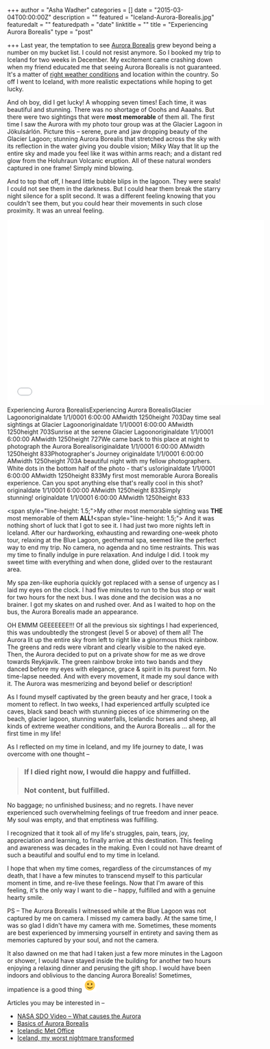 +++
author = "Asha Wadher"
categories = []
date = "2015-03-04T00:00:00Z"
description = ""
featured = "Iceland-Aurora-Borealis.jpg"
featuredalt = ""
featuredpath = "date"
linktitle = ""
title = "Experiencing Aurora Borealis"
type = "post"

+++
Last year, the temptation to see <a href="http://www.aurora-service.eu/aurora-school/aurora-borealis/" target="_blank">Aurora Borealis</a> grew beyond being a number on my bucket list. I could not resist anymore. So I booked my trip to Iceland for two weeks in December. My excitement came crashing down when my friend educated me that seeing Aurora Borealis is not guaranteed. It's a matter of <a href="https://www.youtube.com/watch?v=7Mz2laHjVoQ" target="_blank">right weather conditions</a> and location within the country. So off I went to Iceland, with more realistic expectations while hoping to get lucky.

And oh boy, did I get lucky! A whopping seven times! Each time, it was beautiful and stunning. There was no shortage of Ooohs and Aaaahs. But there were two sightings that were **most memorable** of them all. The first time I saw the Aurora with my photo tour group was at the Glacier Lagoon in Jökulsárlón. Picture this – serene, pure and jaw dropping beauty of the Glacier Lagoon; stunning Aurora Borealis that stretched across the sky with its reflection in the water giving you double vision; Milky Way that lit up the entire sky and made you feel like it was within arms reach; and a distant red glow from the Holuhraun Volcanic eruption. All of these natural wonders captured in one frame! Simply mind blowing.

And to top that off, I heard little bubble blips in the lagoon. They were seals! I could not see them in the darkness. But I could hear them break the starry night silence for a split second. It was a different feeling knowing that you couldn't see them, but you could hear their movements in such close proximity. It was an unreal feeling.

<iframe width="600" height="430" src="//www.cincopa.com/media-platform/iframe.aspx?fid=A0JAbWsvMLKE" frameborder="0" allowfullscreen scrolling="no"></iframe><noscript><span>Experiencing Aurora Borealis</span><span>Experiencing Aurora Borealis</span><span>Glacier Lagoon</span><span>originaldate</span><span> 1/1/0001 6:00:00 AM</span><span>width</span><span> 1250</span><span>height</span><span> 703</span><span>Day time seal sightings at Glacier Lagoon</span><span>originaldate</span><span> 1/1/0001 6:00:00 AM</span><span>width</span><span> 1250</span><span>height</span><span> 703</span><span>Sunrise at the serene Glacier Lagoon</span><span>originaldate</span><span> 1/1/0001 6:00:00 AM</span><span>width</span><span> 1250</span><span>height</span><span> 727</span><span>We came back to this place at night to photograph the Aurora Borealis</span><span>originaldate</span><span> 1/1/0001 6:00:00 AM</span><span>width</span><span> 1250</span><span>height</span><span> 833</span><span>Photographer's Journey </span><span>originaldate</span><span> 1/1/0001 6:00:00 AM</span><span>width</span><span> 1250</span><span>height</span><span> 703</span><span>A beautiful night with my fellow photographers. White dots in the bottom half of the photo - that's us!</span><span>originaldate</span><span> 1/1/0001 6:00:00 AM</span><span>width</span><span> 1250</span><span>height</span><span> 833</span><span>My first most memorable Aurora Borealis experience. Can you spot anything else that's really cool in this shot?</span><span>originaldate</span><span> 1/1/0001 6:00:00 AM</span><span>width</span><span> 1250</span><span>height</span><span> 833</span><span>Simply stunning! </span><span>originaldate</span><span> 1/1/0001 6:00:00 AM</span><span>width</span><span> 1250</span><span>height</span><span> 833</span></noscript>



<span style=\"line-height: 1.5;\">My other most memorable sighting was **THE** most memorable of them </span>**ALL!**<span style=\"line-height: 1.5;\"> And it was nothing short of luck that I got to see it. I had just two more nights left in Iceland. After our hardworking, exhausting and rewarding one-week photo tour, relaxing at the Blue Lagoon, geothermal spa, seemed like the perfect way to end my trip. No camera, no agenda and no time restraints. This was my time to finally indulge in pure relaxation. And indulge I did. I took my sweet time with everything and when done, glided over to the restaurant area.</span>

My spa zen-like euphoria quickly got replaced with a sense of urgency as I laid my eyes on the clock. I had five minutes to run to the bus stop or wait for two hours for the next bus. I was done and the decision was a no brainer. I got my skates on and rushed over. And as I waited to hop on the bus, the Aurora Borealis made an appearance.

OH EMMM GEEEEEEE!!!  Of all the previous six sightings I had experienced, this was undoubtedly the strongest (level 5 or above) of them all! The Aurora lit up the entire sky from left to right like a ginormous thick rainbow. The greens and reds were vibrant and clearly visible to the naked eye. Then, the Aurora decided to put on a private show for me as we drove towards Reykjavik. The green rainbow broke into two bands and they danced before my eyes with elegance, grace & spirit in its purest form. No time-lapse needed. And with every movement, it made my soul dance with it. The Aurora was mesmerizing and beyond belief or description!

As I found myself captivated by the green beauty and her grace, I took a moment to reflect. In two weeks, I had experienced artfully sculpted ice caves, black sand beach with stunning pieces of ice shimmering on the beach, glacier lagoon, stunning waterfalls, Icelandic horses and sheep, all kinds of extreme weather conditions, and the Aurora Borealis ...
 all for the first time in my life!

As I reflected on my time in Iceland, and my life journey to date, I was overcome with one thought –

> ### If I died right now, I would die happy and fulfilled.
>
> ### Not content, but fulfilled.

No baggage; no unfinished business; and no regrets. I have never experienced such overwhelming feelings of true freedom and inner peace. My soul was empty, and that emptiness was fulfilling.

I recognized that it took all of my life's struggles, pain, tears, joy, appreciation and learning, to finally arrive at this destination. This feeling and awareness was decades in the making. Even I could not have dreamt of such a beautiful and soulful end to my time in Iceland.

I hope that when my time comes, regardless of the circumstances of my death, that I have a few minutes to transcend myself to this particular moment in time, and re-live these feelings. Now that I'm aware of this feeling, it's the only way I want to die – happy, fulfilled and with a genuine hearty smile.



PS – The Aurora Borealis I witnessed while at the Blue Lagoon was not captured by me on camera. I missed my camera badly. At the same time, I was so glad I didn't have my camera with me. Sometimes, these moments are best experienced by immersing yourself in entirety and saving them as memories captured by your soul, and not the camera.

It also dawned on me that had I taken just a few more minutes in the Lagoon or shower, I would have stayed inside the building for another two hours enjoying a relaxing dinner and perusing the gift shop. I would have been indoors and oblivious to the dancing Aurora Borealis! Sometimes, impatience is a good thing ![:)](/img/twiztedmyrtle/simple-smile.png)



Articles you may be interested in –

- <a href="https://www.youtube.com/watch?v=7Mz2laHjVoQ" target="_blank">NASA SDO Video – What causes the Aurora</a>
- <a href="http://en.wikipedia.org/wiki/Aurora" target="_blank">Basics of Aurora Borealis</a>
- <a href="http://en.vedur.is/weather/forecasts/aurora/#type=total" target="_blank">Icelandic Met Office</a>
- [Iceland, my worst nightmare transformed](/posts/iceland-worst-nightmare-transformed.html)
